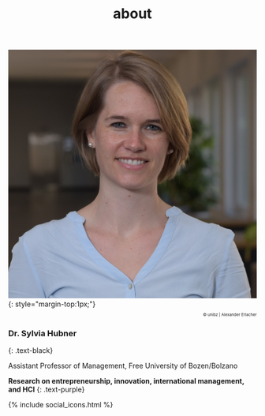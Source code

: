 ﻿---
title: "about"
bg: white
color: black
style: center
---

<img alt="SylviaHubner" src="./img/Sylvia2.JPG" class="img-me">
{: style="margin-top:1px;"}

<p style="font-size:8px;text-align:right; "> © unibz | Alexander Erlacher </p>

### **Dr. Sylvia Hubner**
{: .text-black}

Assistant Professor of Management, Free University of Bozen/Bolzano 



**Research on entrepreneurship, innovation, international management, and HCI**
{: .text-purple}

{% include social_icons.html %}




